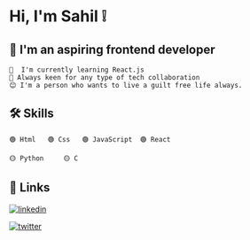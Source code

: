 
# Hi, I'm Sahil ❕


  
## 🚀 I'm an aspiring frontend developer

    🔰  I'm currently learning React.js
    🔰 Always keen for any type of tech collaboration
    😊 I'm a person who wants to live a guilt free life always.

  
## 🛠 Skills
```
🟢 Html   🟢 Css   🟢 JavaScript  🟢 React
```
```
🟡 Python     🟡 C

```





  
## 🔗 Links
[![linkedin](https://img.shields.io/badge/linkedin-0A66C2?style=for-the-badge&logo=linkedin&logoColor=white)](https://www.linkedin.com/in/sk-saifuddin-8593411b4/)

[![twitter](https://img.shields.io/badge/twitter-1DA1F2?style=for-the-badge&logo=twitter&logoColor=white)](https://twitter.com/Sahilsaif2002)
